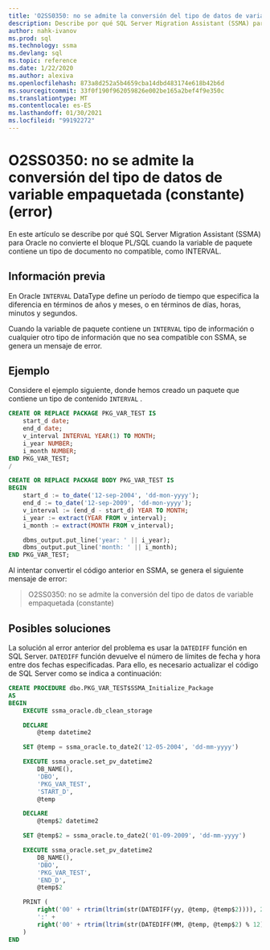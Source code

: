 ```yaml
---
title: 'O2SS0350: no se admite la conversión del tipo de datos de variable empaquetada (constante) (error)'
description: Describe por qué SQL Server Migration Assistant (SSMA) para Oracle no convierte el bloque PL/SQL cuando la variable de paquete contiene un tipo de información no compatible, como INTERVAL.
author: nahk-ivanov
ms.prod: sql
ms.technology: ssma
ms.devlang: sql
ms.topic: reference
ms.date: 1/22/2020
ms.author: alexiva
ms.openlocfilehash: 873a8d252a5b4659cba14dbd483174e618b42b6d
ms.sourcegitcommit: 33f0f190f962059826e002be165a2bef4f9e350c
ms.translationtype: MT
ms.contentlocale: es-ES
ms.lasthandoff: 01/30/2021
ms.locfileid: "99192272"
---
```

# <a name="o2ss0350-conversion-of-packaged-variable-constant-data-type-is-not-supported-error"></a>O2SS0350: no se admite la conversión del tipo de datos de variable empaquetada (constante) (error)

En este artículo se describe por qué SQL Server Migration Assistant (SSMA) para Oracle no convierte el bloque PL/SQL cuando la variable de paquete contiene un tipo de documento no compatible, como INTERVAL.

## <a name="background"></a>Información previa

En Oracle `INTERVAL` DataType define un período de tiempo que especifica la diferencia en términos de años y meses, o en términos de días, horas, minutos y segundos.

Cuando la variable de paquete contiene un `INTERVAL` tipo de información o cualquier otro tipo de información que no sea compatible con SSMA, se genera un mensaje de error.

## <a name="example"></a>Ejemplo

Considere el ejemplo siguiente, donde hemos creado un paquete que contiene un tipo de contenido `INTERVAL` .

```sql
CREATE OR REPLACE PACKAGE PKG_VAR_TEST IS
    start_d date;
    end_d date;
    v_interval INTERVAL YEAR(1) TO MONTH;
    i_year NUMBER;
    i_month NUMBER;
END PKG_VAR_TEST;
/

CREATE OR REPLACE PACKAGE BODY PKG_VAR_TEST IS
BEGIN
    start_d := to_date('12-sep-2004', 'dd-mon-yyyy');
    end_d := to_date('12-sep-2009', 'dd-mon-yyyy');
    v_interval := (end_d - start_d) YEAR TO MONTH;
    i_year := extract(YEAR FROM v_interval);
    i_month := extract(MONTH FROM v_interval);

    dbms_output.put_line('year: ' || i_year);
    dbms_output.put_line('month: ' || i_month);
END PKG_VAR_TEST;
```

Al intentar convertir el código anterior en SSMA, se genera el siguiente mensaje de error:

> O2SS0350: no se admite la conversión del tipo de datos de variable empaquetada (constante)

## <a name="possible-remedies"></a>Posibles soluciones

La solución al error anterior del problema es usar la `DATEDIFF` función en SQL Server. `DATEDIFF` función devuelve el número de límites de fecha y hora entre dos fechas especificadas. Para ello, es necesario actualizar el código de SQL Server como se indica a continuación:

```sql
CREATE PROCEDURE dbo.PKG_VAR_TEST$SSMA_Initialize_Package
AS
BEGIN
    EXECUTE ssma_oracle.db_clean_storage

    DECLARE
        @temp datetime2

    SET @temp = ssma_oracle.to_date2('12-05-2004', 'dd-mm-yyyy')

    EXECUTE ssma_oracle.set_pv_datetime2
        DB_NAME(),
        'DBO',
        'PKG_VAR_TEST',
        'START_D',
        @temp

    DECLARE
        @temp$2 datetime2

    SET @temp$2 = ssma_oracle.to_date2('01-09-2009', 'dd-mm-yyyy')

    EXECUTE ssma_oracle.set_pv_datetime2
        DB_NAME(),
        'DBO',
        'PKG_VAR_TEST',
        'END_D',
        @temp$2

    PRINT (
        right('00' + rtrim(ltrim(str(DATEDIFF(yy, @temp, @temp$2)))), 2) +
        ':' +
        right('00' + rtrim(ltrim(str(DATEDIFF(MM, @temp, @temp$2) % 12))), 2)
    )
END
```
